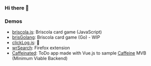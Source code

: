 ### Hi there 👋
<!--
I'm a Software Engineer and Backend Developer with:

- 5+ years of experience in back-end development using PHP & MySQL
- 2+ years of experience in JS/Node.js programming
- a prior experience with Java
- a bachelor’s degree in Computer Science

Learn more about me on my [resume](https://drive.google.com/file/d/19yVcf2oG2yRAtPejWLeKDvJbr8n0_FpC/view) 
or reading my [full CV](https://drive.google.com/file/d/1f9li-RTNsb_CTaoYD8sFnNtre_2sdF4f/view).

You can also find me on [LinkedIn](https://www.linkedin.com/in/calogeromiraglia/).
-->

### Demos

- [briscola.js](https://calogxro.github.io/demo/briscola.js/index.html): Briscola card game (JavaScript)
- [brisGolang](http://3.66.120.58:8080/): Briscola card game (Go) - WIP
- [clickLog.js](https://clicklogjs.web.app/): 🤔
- [wrSearch](https://addons.mozilla.org/en-US/firefox/addon/wordreference-dictionary/): Firefox extension
- [Caffeinated](http://3.66.120.58:8081/): ToDo app made with Vue.js to sample [Caffeine](https://github.com/rehacktive/caffeine) MVB (Minimum Viable Backend)

<!--
**calogxro/calogxro** is a ✨ _special_ ✨ repository because its `README.md` (this file) appears on your GitHub profile.

Here are some ideas to get you started:

- 🔭 I’m currently working on ...
- 🌱 I’m currently learning ...
- 👯 I’m looking to collaborate on ...
- 🤔 I’m looking for help with ...
- 💬 Ask me about ...
- 📫 How to reach me: ...
- 😄 Pronouns: ...
- ⚡ Fun fact: ...
-->
